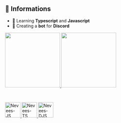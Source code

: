 ## 🍂 Informations
- 📕 Learning **Typescript** and **Javascript**
- 🤖 Creating a **bot** for **Discord**

<div>
<a href="https://www.github.com/neveesx">
<img height="180em" src="https://github-readme-stats.vercel.app/api?username=neveesx&show_icons=true&theme=dark"/>
<img height="180em" src="https://github-readme-stats.vercel.app/api/top-langs/?username=neveesx&langs_count=8&layout=compact&theme=dark"/>
</div>

##
<div style="display: inline_block"><br>
<a href="https://www.github.com/neveesx">
<img height="50" width="50" alt="Nevees-JS" src="https://cdn.jsdelivr.net/gh/devicons/devicon/icons/javascript/javascript-original.svg" />
<img height="50" width="50" alt="Nevees-TS" src="https://cdn.jsdelivr.net/gh/devicons/devicon/icons/typescript/typescript-original.svg" />
<img height="50" width="50" alt="Nevees-DJS" src="https://cdn.jsdelivr.net/gh/devicons/devicon/icons/discordjs/discordjs-plain.svg" />      
</div>
